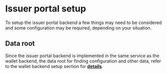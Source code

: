 # Issuer portal setup

To setup the issuer portal backend a few things may need to be considered and some configuration may be required, depending on your situation.

## Data root

Since the issuer portal backend is implemented in the same service as the wallet backend, the data root for finding configuration and other data, refer to the wallet backend setup section for [**details**](../wallet-backend-setup.md#data-root).

